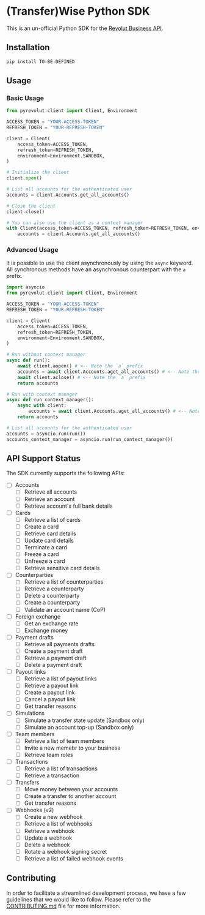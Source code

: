 # (Transfer)Wise Python SDK

This is an un-official Python SDK for the [Revolut Business API](https://developer.revolut.com/docs/business/business-api).

## Installation

```bash
pip install TO-BE-DEFINED
```

## Usage

### Basic Usage

```python
from pyrevolut.client import Client, Environment

ACCESS_TOKEN = "YOUR-ACCESS-TOKEN"
REFRESH_TOKEN = "YOUR-REFRESH-TOKEN"

client = Client(
    access_token=ACCESS_TOKEN,
    refresh_token=REFRESH_TOKEN,
    environment=Environment.SANDBOX,
)

# Initialize the client
client.open()

# List all accounts for the authenticated user
accounts = client.Accounts.get_all_accounts()

# Close the client
client.close()

# You can also use the client as a context manager
with Client(access_token=ACCESS_TOKEN, refresh_token=REFRESH_TOKEN, environment=Environment.SANDBOX) as client:
    accounts = client.Accounts.get_all_accounts()
```

### Advanced Usage

It is possible to use the client asynchronously by using the `async` keyword.
All synchronous methods have an asynchronous counterpart with the `a` prefix.

```python
import asyncio
from pyrevolut.client import Client, Environment

ACCESS_TOKEN = "YOUR-ACCESS-TOKEN"
REFRESH_TOKEN = "YOUR-REFRESH-TOKEN"

client = Client(
    access_token=ACCESS_TOKEN,
    refresh_token=REFRESH_TOKEN,
    environment=Environment.SANDBOX,
)

# Run without context manager
async def run():
    await client.aopen() # <-- Note the `a` prefix
    accounts = await client.Accounts.aget_all_accounts() # <-- Note the `a` prefix
    await client.aclose() # <-- Note the `a` prefix
    return accounts

# Run with context manager
async def run_context_manager():
    async with client:
        accounts = await client.Accounts.aget_all_accounts() # <-- Note the `a` prefix
    return accounts

# List all accounts for the authenticated user
accounts = asyncio.run(run())
accounts_context_manager = asyncio.run(run_context_manager())

```

## API Support Status

The SDK currently supports the following APIs:

- [ ] Accounts
  - [ ] Retrieve all accounts
  - [ ] Retrieve an account
  - [ ] Retrieve account's full bank details
- [ ] Cards
  - [ ] Retrieve a list of cards
  - [ ] Create a card
  - [ ] Retrieve card details
  - [ ] Update card details
  - [ ] Terminate a card
  - [ ] Freeze a card
  - [ ] Unfreeze a card
  - [ ] Retrieve sensitive card details
- [ ] Counterparties
  - [ ] Retrieve a list of counterparties
  - [ ] Retrieve a counterparty
  - [ ] Delete a counterparty
  - [ ] Create a counterparty
  - [ ] Validate an account name (CoP)
- [ ] Foreign exchange
  - [ ] Get an exchange rate
  - [ ] Exchange money
- [ ] Payment drafts
  - [ ] Retrieve all payments drafts
  - [ ] Create a payment draft
  - [ ] Retrieve a payment draft
  - [ ] Delete a payment draft
- [ ] Payout links
  - [ ] Retrieve a list of payout links
  - [ ] Retrieve a payout link
  - [ ] Create a payout link
  - [ ] Cancel a payout link
  - [ ] Get transfer reasons
- [ ] Simulations
  - [ ] Simulate a transfer state update (Sandbox only)
  - [ ] Simulate an account top-up (Sandbox only)
- [ ] Team members
  - [ ] Retrieve a list of team members
  - [ ] Invite a new memebr to your business
  - [ ] Retrieve team roles
- [ ] Transactions
  - [ ] Retrieve a list of transactions
  - [ ] Retrieve a transaction
- [ ] Transfers
  - [ ] Move money between your accounts
  - [ ] Create a transfer to another account
  - [ ] Get transfer reasons
- [ ] Webhooks (v2)
  - [ ] Create a new webhook
  - [ ] Retrieve a list of webhooks
  - [ ] Retrieve a webhook
  - [ ] Update a webhook
  - [ ] Delete a webhook
  - [ ] Rotate a webhook signing secret
  - [ ] Retrieve a list of failed webhook events

## **Contributing**

In order to facilitate a streamlined development process, we have a few guidelines that we would like to follow. Please refer to the [CONTRIBUTING.md](CONTRIBUTING.md) file for more information.
